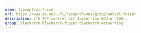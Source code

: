 ```yaml
---
name: tcpcontrol-fuzzer
url: https://www.ee.oulu.fi/research/ouspg/tcpcontrol-fuzzer
description: 2^6 TCP control bit fuzzer (no ECN or CWR).
group: blackarch blackarch-fuzzer blackarch-networking
---
```

